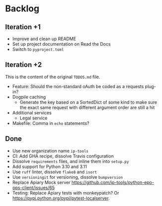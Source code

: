 # Backlog


## Iteration +1

- Improve and clean up README
- Set up project documentation on Read the Docs
- Switch to `pyproject.toml`


## Iteration +2

This is the content of the original `TODOS.md` file.

- Feature: Should the non-standard oAuth be coded as a requests plug-in?
- Dogpile caching
  - Generate the key based on a SortedDict of some kind to make sure the exact
    same request with different argument order are still a hit
- Additional services
  - Legal service
- Makefile: Comma in `echo` statements?


## Done

- Use new organization name `ip-tools`
- CI: Add GHA recipe, dissolve Travis configuration
- Dissolve `requirements` files, and inline them into `setup.py`
- Add support for Python 3.10 and 3.11
- Use `ruff` linter, dissolve `flake8` and `isort`
- Use `versioningit` for versioning, dissolve `bumpversion`
- Replace Apiary Mock server
  https://github.com/ip-tools/python-epo-ops-client/issues/65
- Testing: Replace Apiary tests with monkeypatch? Or
  <https://pypi.python.org/pypi/pytest-localserver>.
